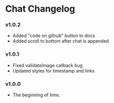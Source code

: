 # Chat Changelog

### v1.0.2

- Added "code on github" button to docs
- Added scroll to bottom after chat is appended

### v1.0.1

- Fixed validateImage callback bug
- Updated styles for timestamp and links

### v1.0.0

- The beginning of time.
